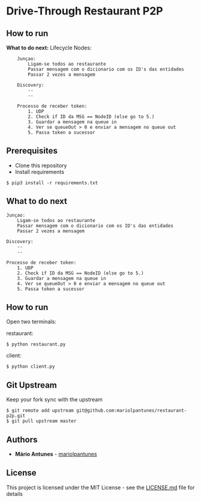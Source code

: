 # Drive-Through Restaurant P2P

## How to run
**What to do next:**
	Lifecycle Nodes:

		Junçao:
			Ligam-se todos ao restaurante
			Passar mensagem com o dicionario com os ID's das entidades
			Passar 2 vezes a mensagem

		Discovery:
			--
			--

		Processo de receber token:
			1. UDP
			2. Check if ID da MSG == NodeID (else go to 5.)
			3. Guardar a mensagem na queue in
			4. Ver se queueOut > 0 e enviar a mensagem no queue out
			5. Passa token a sucessor

## Prerequisites

* Clone this repository
* Install requirements
```console
$ pip3 install -r requirements.txt
```

## What to do next
	Junçao:
		Ligam-se todos ao restaurante
		Passar mensagem com o dicionario com os ID's das entidades
		Passar 2 vezes a mensagem

	Discovery:
		--
		--

	Processo de receber token:
		1. UDP
		2. Check if ID da MSG == NodeID (else go to 5.)
		3. Guardar a mensagem na queue in
		4. Ver se queueOut > 0 e enviar a mensagem no queue out
		5. Passa token a sucessor

## How to run
Open two terminals:

restaurant:
```console
$ python restaurant.py
```
client:
```console
$ python client.py
```

## Git Upstream

Keep your fork sync with the upstream

```console
$ git remote add upstream git@github.com:mariolpantunes/restaurant-p2p.git
$ git pull upstream master
```

## Authors

* **Mário Antunes** - [mariolpantunes](https://github.com/mariolpantunes)

## License

This project is licensed under the MIT License - see the [LICENSE.md](LICENSE.md) file for details
